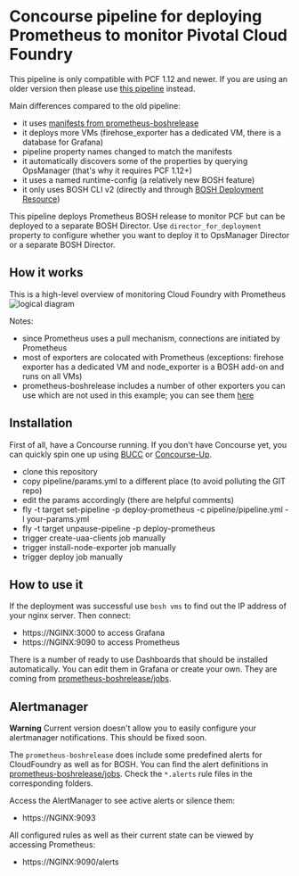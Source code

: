 # Concourse pipeline for deploying Prometheus to monitor Pivotal Cloud Foundry

This pipeline is only compatible with PCF 1.12 and newer. If you are using an older version then please use [this pipeline](https://github.com/pivotal-cf/prometheus-on-PCF/tree/74fba4b3401340278d9cb66b4a8076b328de37b8) instead.

Main differences compared to the old pipeline:

- it uses [manifests from prometheus-boshrelease](https://github.com/bosh-prometheus/prometheus-boshrelease/tree/master/manifests)
- it deploys more VMs (firehose_exporter has a dedicated VM, there is a database for Grafana)
- pipeline property names changed to match the manifests
- it automatically discovers some of the properties by querying OpsManager (that's why it requires PCF 1.12+)
- it uses a named runtime-config (a relatively new BOSH feature)
- it only uses BOSH CLI v2 (directly and through [BOSH Deployment Resource](https://github.com/cloudfoundry/bosh-deployment-resource))

This pipeline deploys Prometheus BOSH release to monitor PCF but can be deployed to a separate BOSH Director.
Use `director_for_deployment` property to configure whether you want to deploy it to OpsManager Director or a separate BOSH Director.

## How it works

This is a high-level overview of monitoring Cloud Foundry with Prometheus
![logical diagram](https://github.com/mkuratczyk/prometheus-on-PCF/blob/master/docs/logical-diagram.png)

Notes:

- since Prometheus uses a pull mechanism, connections are initiated by Prometheus
- most of exporters are colocated with Prometheus (exceptions: firehose exporter has a dedicated VM and node_exporter is a BOSH add-on and runs on all VMs)
- prometheus-boshrelease includes a number of other exporters you can use which are not used in this example; you can see them [here](https://github.com/cloudfoundry-community/prometheus-boshrelease/tree/master/manifests/operators)

## Installation

First of all, have a Concourse running. If you don't have Concourse yet, you can quickly spin one up using [BUCC](https://github.com/starkandwayne/bucc) or [Concourse-Up](https://github.com/EngineerBetter/concourse-up).

- clone this repository
- copy pipeline/params.yml to a different place (to avoid polluting the GIT repo)
- edit the params accordingly (there are helpful comments)
- fly -t target set-pipeline -p deploy-prometheus -c pipeline/pipeline.yml -l your-params.yml
- fly -t target unpause-pipeline -p deploy-prometheus
- trigger create-uaa-clients job manually
- trigger install-node-exporter job manually
- trigger deploy job manually

## How to use it

If the deployment was successful use ```bosh vms``` to find out the IP address of your nginx server. Then connect:

- https://NGINX:3000 to access Grafana
- https://NGINX:9090 to access Prometheus

There is a number of ready to use Dashboards that should be installed automatically. You can edit them in Grafana or create your own. They are coming from [prometheus-boshrelease/jobs](https://github.com/cloudfoundry-community/prometheus-boshrelease/tree/master/jobs).

## Alertmanager

**Warning**
Current version doesn't allow you to easily configure your alertmanager notifications. This should be fixed soon.

The `prometheus-boshrelease` does include some predefined alerts for CloudFoundry as well as for BOSH. You can find the alert definitions in [prometheus-boshrelease/jobs](https://github.com/cloudfoundry-community/prometheus-boshrelease/tree/master/jobs). Check the `*.alerts` rule files in the corresponding folders.

Access the AlertManager to see active alerts or silence them:

- https://NGINX:9093

All configured rules as well as their current state can be viewed by accessing Prometheus:

- https://NGINX:9090/alerts
